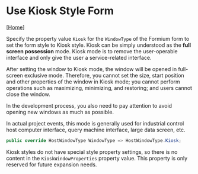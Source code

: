 # Use Kiosk Style Form

[[Home](README.md)]

Specify the property value `Kiosk` for the `WindowType` of the Formium form to set the form style to Kiosk style. Kiosk can be simply understood as the **full screen possession** mode. Kiosk mode is to remove the user-operable interface and only give the user a service-related interface.

After setting the window to Kiosk mode, the window will be opened in full-screen exclusive mode. Therefore, you cannot set the size, start position and other properties of the window in Kiosk mode; you cannot perform operations such as maximizing, minimizing, and restoring; and users cannot close the window.

In the development process, you also need to pay attention to avoid opening new windows as much as possible.

In actual project events, this mode is generally used for industrial control host computer interface, query machine interface, large data screen, etc.

```C#
public override HostWindowType WindowType => HostWindowType.Kiosk;
```

Kiosk styles do not have special style property settings, so there is no content in the `KioskWindowProperties` property value. This property is only reserved for future expansion needs.
